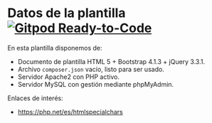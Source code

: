 # Datos de la plantilla [![Gitpod Ready-to-Code](https://img.shields.io/badge/Gitpod-Ready--to--Code-blue?logo=gitpod)](https://gitpod.io/#https://github.com/ojgarciab/yt-juegos-caracteres)

En esta plantilla disponemos de:

* Documento de plantilla HTML 5 + Bootstrap 4.1.3 + jQuery 3.3.1.
* Archivo `composer.json` vacío, listo para ser usado.
* Servidor Apache2 con PHP activo.
* Servidor MySQL con gestión mediante phpMyAdmin.

Enlaces de interés:

* https://php.net/es/htmlspecialchars
